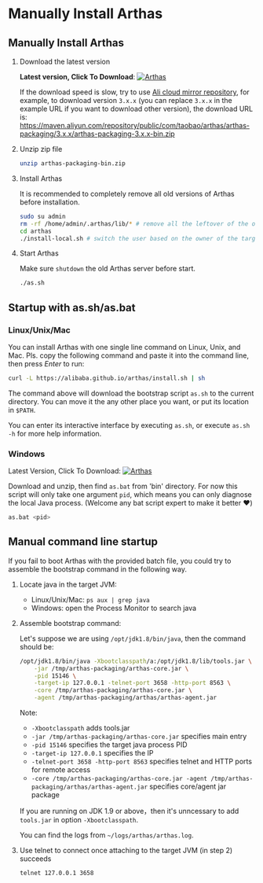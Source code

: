 Manually Install Arthas
===================

## Manually Install Arthas

1. Download the latest version

    **Latest version, Click To Download**: [![Arthas](https://img.shields.io/maven-central/v/com.taobao.arthas/arthas-packaging.svg?style=flat-square "Arthas")](http://repository.sonatype.org/service/local/artifact/maven/redirect?r=central-proxy&g=com.taobao.arthas&a=arthas-packaging&e=zip&c=bin&v=LATEST)

    If the download speed is slow, try to use [Ali cloud mirror repository](https://maven.aliyun.com/), for example, to download version `3.x.x` (you can replace `3.x.x` in the example URL if you want to download other version), the download URL is: https://maven.aliyun.com/repository/public/com/taobao/arthas/arthas-packaging/3.x.x/arthas-packaging-3.x.x-bin.zip

2. Unzip zip file

    ```bash
    unzip arthas-packaging-bin.zip
    ```

3. Install Arthas

    It is recommended to completely remove all old versions of Arthas before installation.

    ```bash
    sudo su admin
    rm -rf /home/admin/.arthas/lib/* # remove all the leftover of the old outdated Arthas
    cd arthas
    ./install-local.sh # switch the user based on the owner of the target Java process.
    ```

4. Start Arthas

    Make sure `shutdown` the old Arthas server before start.

    ```bash
    ./as.sh
    ```


## Startup with as.sh/as.bat

### Linux/Unix/Mac

You can install Arthas with one single line command on Linux, Unix, and Mac. Pls. copy the following command and paste it into the command line, then press *Enter* to run:

```bash
curl -L https://alibaba.github.io/arthas/install.sh | sh
```

The command above will download the bootstrap script `as.sh` to the current directory. You can move it the any other place you want, or put its location in `$PATH`.

You can enter its interactive interface by executing `as.sh`, or execute `as.sh -h` for more help information.

### Windows

Latest Version, Click To Download: [![Arthas](https://img.shields.io/maven-central/v/com.taobao.arthas/arthas-packaging.svg?style=flat-square "Arthas")](http://repository.sonatype.org/service/local/artifact/maven/redirect?r=central-proxy&g=com.taobao.arthas&a=arthas-packaging&e=zip&c=bin&v=LATEST)

Download and unzip, then find `as.bat` from 'bin' directory. For now this script will only take one argument `pid`, which means you can only diagnose the local Java process. (Welcome any bat script expert to make it better :heart:)

```bash
as.bat <pid>
```

## Manual command line startup

If you fail to boot Arthas with the provided batch file, you could try to assemble the bootstrap command in the following way.


1. Locate java in the target JVM:

    - Linux/Unix/Mac: `ps aux | grep java`
    - Windows: open the Process Monitor to search java

2. Assemble bootstrap command:
    
    Let's suppose we are using `/opt/jdk1.8/bin/java`, then the command should be:

    ```bash
    /opt/jdk1.8/bin/java -Xbootclasspath/a:/opt/jdk1.8/lib/tools.jar \
        -jar /tmp/arthas-packaging/arthas-core.jar \
        -pid 15146 \
        -target-ip 127.0.0.1 -telnet-port 3658 -http-port 8563 \
        -core /tmp/arthas-packaging/arthas-core.jar \
        -agent /tmp/arthas-packaging/arthas/arthas-agent.jar
    ```

    Note:
    
    * `-Xbootclasspath` adds tools.jar
    * `-jar /tmp/arthas-packaging/arthas-core.jar` specifies main entry
    * `-pid 15146` specifies the target java process PID
    * `-target-ip 127.0.0.1` specifies the IP
    * `-telnet-port 3658 -http-port 8563` specifies telnet and HTTP ports for remote access
    * `-core /tmp/arthas-packaging/arthas-core.jar -agent /tmp/arthas-packaging/arthas/arthas-agent.jar` specifies core/agent jar package

    If you are running on JDK 1.9 or above，then it's unncessary to add `tools.jar` in option `-Xbootclasspath`.
    
    You can find the logs from `~/logs/arthas/arthas.log`.

3. Use telnet to connect once attaching to the target JVM (in step 2) succeeds

    ```bash
    telnet 127.0.0.1 3658
    ```